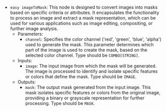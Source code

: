 - `easy imageToMask`: This node is designed to convert images into masks based on specific criteria or attributes. It encapsulates the functionality to process an image and extract a mask representation, which can be used for various applications such as image editing, compositing, or further image analysis.
    - Parameters:
        - `channel`: Specifies the color channel ('red', 'green', 'blue', 'alpha') used to generate the mask. This parameter determines which part of the image is used to create the mask, based on the selected color channel. Type should be `COMBO[STRING]`.
    - Inputs:
        - `image`: The input image from which the mask will be generated. The image is processed to identify and isolate specific features or colors that define the mask. Type should be `IMAGE`.
    - Outputs:
        - `mask`: The output mask generated from the input image. This mask isolates specific features or colors from the original image, providing a binary or grayscale representation for further processing. Type should be `MASK`.
